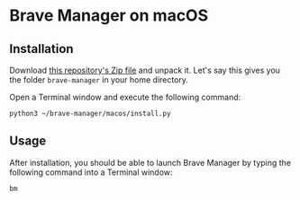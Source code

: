 # Brave Manager on macOS

## Installation

Download [this repository's Zip file](https://github.com/brave/brave-manager/archive/refs/heads/main.zip)
and unpack it. Let's say this gives you the folder `brave-manager` in your home
directory.

Open a Terminal window and execute the following command:

```
python3 ~/brave-manager/macos/install.py
```

## Usage

After installation, you should be able to launch Brave Manager by typing the
following command into a Terminal window:

```
bm
```
